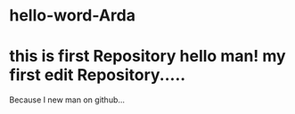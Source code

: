 # hello-word-Arda
this is first Repository
hello man!  my first edit Repository.....
====================
Because I new man on github...
